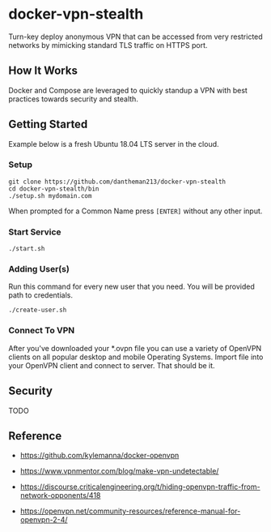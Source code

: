 # docker-vpn-stealth

Turn-key deploy anonymous VPN that can be accessed from very restricted networks by mimicking standard TLS traffic on HTTPS port.

## How It Works

Docker and Compose are leveraged to quickly standup a VPN with best practices towards security and stealth.

## Getting Started

Example below is a fresh Ubuntu 18.04 LTS server in the cloud.

### Setup

```
git clone https://github.com/dantheman213/docker-vpn-stealth
cd docker-vpn-stealth/bin
./setup.sh mydomain.com
```

When prompted for a Common Name press `[ENTER]` without any other input.

### Start Service

```
./start.sh
```

### Adding User(s)

Run this command for every new user that you need. You will be provided path to credentials.

```
./create-user.sh
```

### Connect To VPN

After you've downloaded your *.ovpn file you can use a variety of OpenVPN clients on all popular desktop and mobile Operating Systems. Import file into your OpenVPN client and connect to server. That should be it.

## Security

TODO

## Reference

* https://github.com/kylemanna/docker-openvpn

* https://www.vpnmentor.com/blog/make-vpn-undetectable/

* https://discourse.criticalengineering.org/t/hiding-openvpn-traffic-from-network-opponents/418

* https://openvpn.net/community-resources/reference-manual-for-openvpn-2-4/
